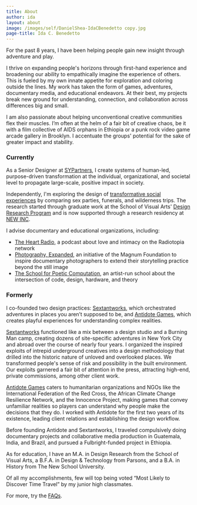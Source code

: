 ```yaml
---
title: About
author: ida
layout: about
image: /images/self/DanielShea-IdaCBenedetto copy.jpg
page-title: Ida C. Benedetto
---
```


For the past 8 years, I have been helping people gain new insight through adventure and play.

I thrive on expanding people's horizons through first-hand experience and broadening our ability to empathically imagine the experience of others. This is fueled by my own innate appetite for exploration and coloring outside the lines. My work has taken the form of games, adventures, documentary media, and educational endeavors. At their best, my projects break new ground for understanding, connection, and collaboration across differences big and small.

I am also passionate about helping unconventional creative communities flex their muscles. I’m often at the helm of a fair bit of creative chaos, be it with a film collective of AIDS orphans in Ethiopia or a punk rock video game arcade gallery in Brooklyn. I accentuate the groups' potential for the sake of greater impact and stability.


<h3 class="subheader">Currently</h3>

As a Senior Designer at <a href="https://www.sypartners.com/" target="_blank">SYPartners</a>, I create systems of human-led, purpose-driven transformation at the individual, organizational, and societal level to propagate large-scale, positive impact in society.   

Independently, I'm exploring the design of [transformative social experiences](/2016/04/sex-death-survival/) by comparing sex parties, funerals, and wilderness trips. The research started through graduate work at the School of Visual Arts' <a href="http://designresearch.sva.edu/program/" target="_blank">Design Research Program</a> and is now supported through a research residency at <a href="http://www.newinc.org/"  target="_blank">NEW INC</a>.

I advise documentary and educational organizations, including:
* <a href="http://theheartradio.org/" target="_blank">The Heart Radio</a>, a podcast about love and intimacy on the Radiotopia network
* <a href="http://magnumfoundation.org/photoex/" target="_blank">Photography, Expanded</a>, an initiative of the Magnum Foundation to inspire documentary photographers to extend their storytelling practice beyond the still image
* <a title="School For Poetic Computation" href="http://sfpc.io/" target="_blank">The School for Poetic Computation</a>, an artist-run school about the intersection of code, design, hardware, and theory

<h3 class="subheader">Formerly</h3>

I co­-founded two design practices: [Sextantworks](http://sextant.works), which orchestrated adventures in places you aren’t supposed to be, and [Antidote Games](http://playistheantidote.com/), which creates playful experiences for understanding complex realities.

[Sextantworks](http://sextant.works) functioned like a mix between a design studio and a Burning Man camp, creating dozens of site-specific adventures in New York City and abroad over the course of nearly four years. I organized the inspired exploits of intrepid underground creatives into a design methodology that drilled into the historic nature of unloved and overlooked places. We transformed people's sense of risk and possibility in the built environment. Our exploits garnered a fair bit of attention in the press, attracting high-end, private commissions, among other client work.  

[Antidote Games](http://playistheantidote.com/) caters to humanitarian organizations and NGOs like the International Federation of the Red Cross, the African Climate Change Resilience Network, and the Innocence Project, making games that convey unfamiliar realities so players can understand why people make the decisions that they do. I worked with Antidote for the first two years of its existence, leading client relations and establishing the design workflow.  

Before founding Antidote and Sextantworks, I traveled compulsively doing documentary projects and collaborative media production in Guatemala, India, and Brazil, and pursued a Fulbright-funded project in Ethiopia.

As for education, I have an M.A. in Design Research from the School of Visual Arts, a B.F.A. in Design & Technology from Parsons, and a B.A. in History from The New School University.

Of all my accomplishments, few will top being voted &#8220;Most Likely to Discover Time Travel&#8221; by my junior high classmates.

For more, try the [FAQs](/faq/).
